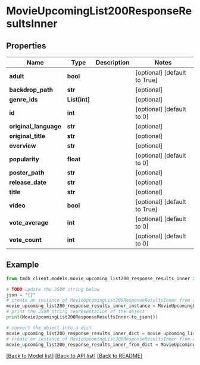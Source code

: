 # MovieUpcomingList200ResponseResultsInner


## Properties

Name | Type | Description | Notes
------------ | ------------- | ------------- | -------------
**adult** | **bool** |  | [optional] [default to True]
**backdrop_path** | **str** |  | [optional] 
**genre_ids** | **List[int]** |  | [optional] 
**id** | **int** |  | [optional] [default to 0]
**original_language** | **str** |  | [optional] 
**original_title** | **str** |  | [optional] 
**overview** | **str** |  | [optional] 
**popularity** | **float** |  | [optional] [default to 0]
**poster_path** | **str** |  | [optional] 
**release_date** | **str** |  | [optional] 
**title** | **str** |  | [optional] 
**video** | **bool** |  | [optional] [default to True]
**vote_average** | **int** |  | [optional] [default to 0]
**vote_count** | **int** |  | [optional] [default to 0]

## Example

```python
from tmdb_client.models.movie_upcoming_list200_response_results_inner import MovieUpcomingList200ResponseResultsInner

# TODO update the JSON string below
json = "{}"
# create an instance of MovieUpcomingList200ResponseResultsInner from a JSON string
movie_upcoming_list200_response_results_inner_instance = MovieUpcomingList200ResponseResultsInner.from_json(json)
# print the JSON string representation of the object
print(MovieUpcomingList200ResponseResultsInner.to_json())

# convert the object into a dict
movie_upcoming_list200_response_results_inner_dict = movie_upcoming_list200_response_results_inner_instance.to_dict()
# create an instance of MovieUpcomingList200ResponseResultsInner from a dict
movie_upcoming_list200_response_results_inner_from_dict = MovieUpcomingList200ResponseResultsInner.from_dict(movie_upcoming_list200_response_results_inner_dict)
```
[[Back to Model list]](../README.md#documentation-for-models) [[Back to API list]](../README.md#documentation-for-api-endpoints) [[Back to README]](../README.md)


